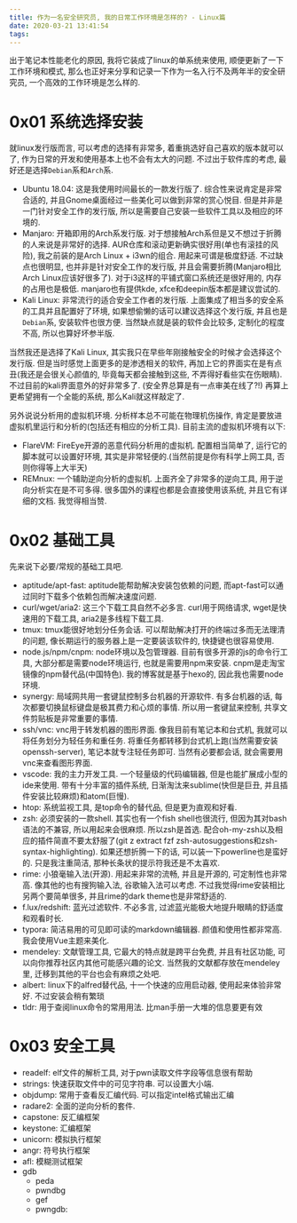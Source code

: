 ```yaml
---
title: 作为一名安全研究员, 我的日常工作环境是怎样的? - Linux篇
date: 2020-03-21 13:41:54
tags:
---
```


出于笔记本性能老化的原因, 我将它装成了linux的单系统来使用, 顺便更新了一下工作环境和模式, 那么也正好来分享和记录一下作为一名入行不及两年半的安全研究员, 一个高效的工作环境是怎么样的. 

# 0x01 系统选择安装

就linux发行版而言, 可以考虑的选择有非常多, 着重挑选好自己喜欢的版本就可以了, 作为日常的开发和使用基本上也不会有太大的问题. 不过出于软件库的考虑, 最好还是选择`Debian`系和`Arch`系. 

* Ubuntu 18.04: 这是我使用时间最长的一款发行版了. 综合性来说肯定是非常合适的, 并且Gnome桌面经过一些美化可以做到非常的赏心悦目. 但是并非是一门针对安全工作的发行版, 所以是需要自己安装一些软件工具以及相应的环境的.
* Manjaro: 开箱即用的Arch系发行版. 对于想接触Arch系但是又不想过于折腾的人来说是非常好的选择. AUR仓库和滚动更新确实很好用(单也有滚挂的风险), 我之前装的是Arch Linux + i3wn的组合. 用起来可谓是极度舒适. 不过缺点也很明显, 也并非是针对安全工作的发行版, 并且会需要折腾(Manjaro相比Arch Linux应该好很多了). 对于i3这样的平铺式窗口系统还是很好用的, 内存的占用也是极低. manjaro也有提供kde, xfce和deepin版本都是建议尝试的. 
* Kali Linux: 非常流行的适合安全工作者的发行版. 上面集成了相当多的安全系的工具并且配置好了环境, 如果想偷懒的话可以建议选择这个发行版, 并且也是`Debian`系, 安装软件也很方便. 当然缺点就是装的软件会比较多, 定制化的程度不高, 所以也算好坏参半版. 

当然我还是选择了Kali Linux, 其实我只在早些年刚接触安全的时候才会选择这个发行版. 但是当时感觉上面更多的是渗透相关的软件, 再加上它的界面实在是有点丑(我还是会很关心颜值的, 毕竟每天都会接触到这些, 不弄得好看些实在伤眼睛). 不过目前的kali界面意外的好非常多了. (安全界总算是有一点审美在线了?!) 再算上更希望拥有一个全能的系统, 那么Kali就这样敲定了.

另外说说分析用的虚拟机环境. 分析样本总不可能在物理机伤操作, 肯定是要放进虚拟机里运行和分析的(包括还有相应的分析工具). 目前主流的虚拟机环境有以下:

* FlareVM: FireEye开源的恶意代码分析用的虚拟机. 配置相当简单了, 运行它的脚本就可以设置好环境, 其实是非常轻便的.(当然前提是你有科学上网工具, 否则你得等上大半天)
* REMnux: 一个辅助逆向分析的虚拟机. 上面齐全了非常多的逆向工具, 用于逆向分析实在是不可多得. 很多国外的课程也都是会直接使用该系统, 并且它有详细的文档. 我觉得相当赞.

# 0x02 基础工具

先来说下必要/常规的基础工具吧. 

* aptitude/apt-fast: aptitude能帮助解决安装包依赖的问题, 而apt-fast可以通过同时下载多个依赖包而解决速度问题.
* curl/wget/aria2: 这三个下载工具自然不必多言. curl用于网络请求, wget是快速用的下载工具, aria2是多线程下载工具.
* tmux: tmux能很好地划分任务会话. 可以帮助解决打开的终端过多而无法理清的问题, 像长期运行的服务器上是一定要装该软件的, 快捷键也很容易使用.
* node.js/npm/cnpm: node环境以及包管理器. 目前有很多开源的js的命令行工具, 大部分都是需要node环境运行, 也就是需要用npm来安装. cnpm是走淘宝镜像的npm替代品(中国特色). 我的博客就是基于hexo的, 因此我也需要node环境.
* synergy: 局域网共用一套键鼠控制多台机器的开源软件. 有多台机器的话, 每次都要切换鼠标键盘是极其费力和心烦的事情. 所以用一套键鼠来控制, 共享文件剪贴板是非常重要的事情.
* ssh/vnc: vnc用于转发机器的图形界面. 像我目前有笔记本和台式机, 我就可以将任务划分为轻任务和重任务. 将重任务都转移到台式机上跑(当然需要安装openssh-server), 笔记本就专注轻任务即可. 当然有必要都会话, 就会需要用vnc来查看图形界面.
* vscode: 我的主力开发工具. 一个轻量级的代码编辑器, 但是也能扩展成小型的ide来使用. 带有十分丰富的插件系统, 日渐淘汰来sublime(快但是巨丑, 并且插件安装比较麻烦)和atom(巨慢). 
* htop: 系统监视工具, 是top命令的替代品, 但是更为直观和好看.
* zsh: 必须安装的一款shell. 其实也有一个fish shell也很流行, 但因为其对bash语法的不兼容, 所以用起来会很麻烦. 所以zsh是首选. 配合oh-my-zsh以及相应的插件简直不要太舒服了(git z extract fzf zsh-autosuggestions和zsh-syntax-highlighting). 如果还想折腾一下的话, 可以装一下powerline也是蛮好的. 只是我注重简洁, 那种长条状的提示符我还是不太喜欢. 
* rime: 小狼毫输入法(开源). 用起来非常的流畅, 并且是开源的, 可定制性也非常高. 像其他的也有搜狗输入法, 谷歌输入法可以考虑. 不过我觉得rime安装相比另两个要简单很多, 并且rime的dark theme也是非常舒适的.
* f.lux/redshift: 蓝光过滤软件. 不必多言, 过滤蓝光能极大地提升眼睛的舒适度和观看时长.
* typora: 简洁易用的可见即可读的markdown编辑器. 颜值和使用性都非常高. 我会使用Vue主题来美化.
* mendeley: 文献管理工具, 它最大的特点就是跨平台免费, 并且有社区功能, 可以向你推荐社区内其他可能感兴趣的论文. 当然我的文献都存放在mendeley里, 迁移到其他的平台也会有麻烦之处吧.
* albert: linux下的alfred替代品, 十一个快速的应用启动器, 使用起来体验非常好. 不过安装会稍有繁琐
* tldr: 用于查阅linux命令的常用用法. 比man手册一大堆的信息要更有效

# 0x03 安全工具

* readelf: elf文件的解析工具, 对于pwn读取文件字段等信息很有帮助
* strings: 快速获取文件中的可见字符串. 可以设置大小端.
* objdump: 常用于查看反汇编代码. 可以指定intel格式输出汇编
* radare2: 全面的逆向分析的套件. 
* capstone: 反汇编框架
* keystone: 汇编框架
* unicorn: 模拟执行框架
* angr: 符号执行框架
* afl: 模糊测试框架
* gdb
  * peda
  * pwndbg
  * gef
  * pwngdb: 
